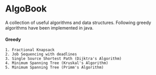 # AlgoBook
A collection of useful algorithms and data structures. 
Following greedy algorithms have been implemented in java. 

#### Greedy 

    1. Fractional Knapsack
    2. Job Sequencing with deadlines 
    3. Single Source Shortest Path (Dijktra's Algorithm)
    4. Minimum Spanning Tree (Kruskal's Algorithm)
    5. Minimum Spanning Tree (Primm's Algorithm)


